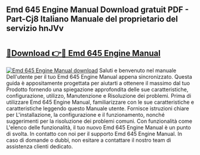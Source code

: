 ## Emd 645 Engine Manual Download gratuit PDF - Part-Cj8 Italiano Manuale del proprietario del servizio hnJVv

# <h2><a href="http://dfc0dla.blite.top/?on=Emd+645+Engine+Manual">🔗Download 👉🔴 Emd 645 Engine Manual</a></h2>

[![Emd 645 Engine Manual download](https://i.imgur.com/lujVjoI.png)](http://dfc0dla.blite.top/?on=Emd+645+Engine+Manual)
Saluti e benvenuto nel manuale Dell'utente per il tuo Emd 645 Engine Manual appena sincronizzato. Questa guida è appositamente progettata per aiutarti a ottenere il massimo dal tuo Prodotto fornendo una spiegazione approfondita delle sue caratteristiche, configurazione, utilizzo, Manutenzione e Risoluzione dei problemi. Prima di utilizzare Emd 645 Engine Manual, familiarizzare con le sue caratteristiche e caratteristiche leggendo questo Manuale utente. Fornisce istruzioni chiare per L'installazione, la configurazione e il funzionamento, nonché suggerimenti per la risoluzione dei problemi comuni. Con funzionalità come L'elenco delle funzionalità, il tuo nuovo Emd 645 Engine Manual è un punto di svolta. In contatto con noi per il supporto Emd 645 Engine Manual. In caso di domande o dubbi, non esitare a contattare il nostro team di assistenza clienti dedicato.
